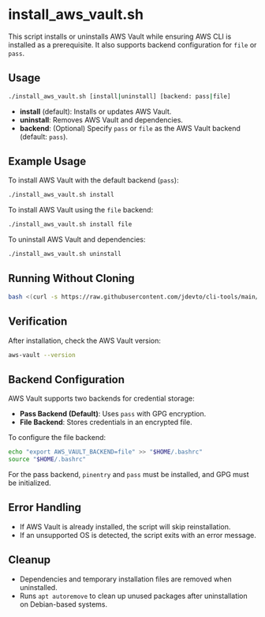 # install_aws_vault.sh

This script installs or uninstalls AWS Vault while ensuring AWS CLI is installed as a prerequisite. It also supports backend configuration for `file` or `pass`.

## Usage

```bash
./install_aws_vault.sh [install|uninstall] [backend: pass|file]
```

- **install** (default): Installs or updates AWS Vault.
- **uninstall**: Removes AWS Vault and dependencies.
- **backend**: (Optional) Specify `pass` or `file` as the AWS Vault backend (default: `pass`).

## Example Usage

To install AWS Vault with the default backend (`pass`):

```bash
./install_aws_vault.sh install
```

To install AWS Vault using the `file` backend:

```bash
./install_aws_vault.sh install file
```

To uninstall AWS Vault and dependencies:

```bash
./install_aws_vault.sh uninstall
```

## Running Without Cloning

```bash
bash <(curl -s https://raw.githubusercontent.com/jdevto/cli-tools/main/scripts/install_aws_vault.sh) install
```

## Verification

After installation, check the AWS Vault version:

```bash
aws-vault --version
```

## Backend Configuration

AWS Vault supports two backends for credential storage:

- **Pass Backend (Default)**: Uses `pass` with GPG encryption.
- **File Backend**: Stores credentials in an encrypted file.

To configure the file backend:

```bash
echo "export AWS_VAULT_BACKEND=file" >> "$HOME/.bashrc"
source "$HOME/.bashrc"
```

For the pass backend, `pinentry` and `pass` must be installed, and GPG must be initialized.

## Error Handling

- If AWS Vault is already installed, the script will skip reinstallation.
- If an unsupported OS is detected, the script exits with an error message.

## Cleanup

- Dependencies and temporary installation files are removed when uninstalled.
- Runs `apt autoremove` to clean up unused packages after uninstallation on Debian-based systems.
